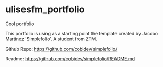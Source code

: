 # ulisesfm_portfolio
Cool portfolio

This portfolio is using as a starting point the template created by Jacobo Martínez 'Simplefolio'. A student from ZTM.

  Github Repo: https://github.com/cobidev/simplefolio/
  
  Readme: https://github.com/cobidev/simplefolio/README.md

